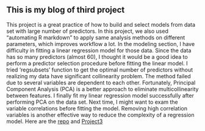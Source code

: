 ## This is my blog of third project

This project is a great practice of how to build and select models from data set with large number of predictors. In this project, we also used “automating R markdown” to apply same analysis methods on different parameters, which improves workflow a lot. 
In the modeling section, I have difficulty in fitting a linear regression model for those data. Since the data has so many predictors (almost 60), I thought it would be a good idea to perform a predictor selection procedure before fitting the linear model. I tried ‘regsubsets’ function to get the optimal number of predictors without realizing my data have significant collinearity problem. The method failed due to several variables are dependent to each other. Fortunately, Principal Component Analysis (PCA) is a better approach to eliminate multicollinearity between features. I finally fit my linear regression model successfully after performing PCA on the data set. Next time, I might want to exam the variable correlations before fitting the model. Removing high correlation variables is another effective way to reduce the complexity of a regression model.
Here are the [repo]( https://github.com/ambrinza/project3/tree/main) and [Project3](http://ambrinza.github.io/project3/)
